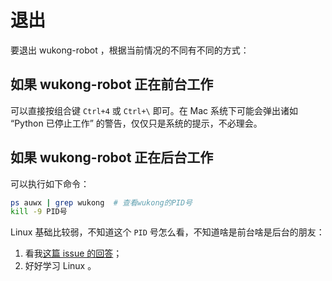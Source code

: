 # 退出

要退出 wukong-robot ，根据当前情况的不同有不同的方式：

## 如果 wukong-robot 正在前台工作

可以直接按组合键 `Ctrl+4` 或 `Ctrl+\` 即可。在 Mac 系统下可能会弹出诸如 “Python 已停止工作” 的警告，仅仅只是系统的提示，不必理会。

## 如果 wukong-robot 正在后台工作

可以执行如下命令：

``` bash
ps auwx | grep wukong  # 查看wukong的PID号
kill -9 PID号
```

Linux 基础比较弱，不知道这个 `PID` 号怎么看，不知道啥是前台啥是后台的朋友：

1. 看我[这篇 issue 的回答](https://github.com/wzpan/wukong-robot/issues/11#issuecomment-464481848)；
2. 好好学习 Linux 。
